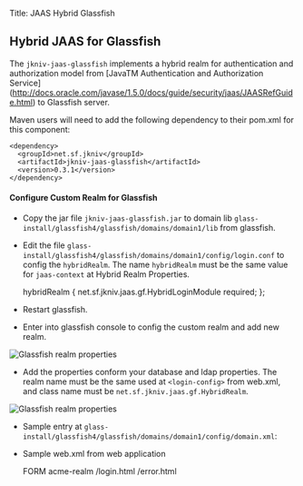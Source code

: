 Title: JAAS Hybrid Glassfish

Hybrid JAAS for Glassfish
--------------------

The `jkniv-jaas-glassfish` implements a hybrid realm for authentication and authorization model from [JavaTM Authentication and Authorization Service] (http://docs.oracle.com/javase/1.5.0/docs/guide/security/jaas/JAASRefGuide.html) to Glassfish server.

Maven users will need to add the following dependency to their pom.xml for this component:

    <dependency>
      <groupId>net.sf.jkniv</groupId>
      <artifactId>jkniv-jaas-glassfish</artifactId>
      <version>0.3.1</version>
    </dependency>
      
    
#### Configure Custom Realm for Glassfish  

- Copy the jar file `jkniv-jaas-glassfish.jar` to domain lib `glass-install/glassfish4/glassfish/domains/domain1/lib` from glassfish.

- Edit the file `glass-install/glassfish4/glassfish/domains/domain1/config/login.conf` to config the `hybridRealm`. The name `hybridRealm` must be the same value for `jaas-context` at Hybrid Realm Properties.


    hybridRealm {
      net.sf.jkniv.jaas.gf.HybridLoginModule required;
    };
    
- Restart glassfish.

- Enter into glassfish console to config the custom realm and add new realm.

![Glassfish realm properties](realm-config.png)


- Add the properties conform your database and ldap properties. The realm name must be the same used at `<login-config>` from web.xml, and class name must be `net.sf.jkniv.jaas.gf.HybridRealm`.

![Glassfish realm properties](props-config.png)


- Sample entry at `glass-install/glassfish4/glassfish/domains/domain1/config/domain.xml`: 

    <security-service>
        <auth-realm classname="net.sf.jkniv.jaas.gf.HybridRealm" name="acme-realm">
          <property name="group-member-attr" value="memberOf"></property>
          <property name="assign-groups" value="auth"></property>
          <property name="sql-group" value="select role from ROLES where login = ? order by role"></property>
          <property name="directories" value="acme.com.br,acme.com,another.com"></property>
          <property name="datasource-jndi" value="jdbc/myDS"></property>
          <property name="jaas-context" value="hybridRealm"></property>
          <property name="default-domain" value="acme.com"></property>
        </auth-realm>
    </security-service>
    
    
- Sample web.xml from web application


    <login-config>
      <auth-method>FORM</auth-method>
      <realm-name>acme-realm</realm-name>
      <form-login-config>
        <form-login-page>/login.html</form-login-page>
        <form-error-page>/error.html</form-error-page>
      </form-login-config>
    </login-config>
      

    
    
    